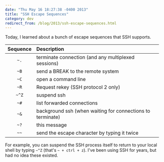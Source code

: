 ```yaml
---
date: "Thu May 16 18:27:38 -0400 2013"
title: "SSH Escape Sequences"
category: dev
redirect_from: /blog/2013/ssh-escape-sequences.html
---
```


Today, I learned about a bunch of escape sequences that SSH supports.

| Sequence | Description                                              |
| :------: | :--------------------------------------------------------|
| `~.`     | terminate connection (and any multiplexed sessions)
| `~B`     | send a BREAK to the remote system
| `~C`     | open a command line
| `~R`     | Request rekey (SSH protocol 2 only)
| `~^Z`    | suspend ssh
| `~#`     | list forwarded connections
| `~&`     | background ssh (when waiting for connections to terminate)
| `~?`     | this message
| `~~`     | send the escape character by typing it twice

For example, you can suspend the SSH process itself to return to your local
shell by typing `~^Z` (that's `~ + ctrl + z`). I've been using SSH for years,
but had no idea these existed.

